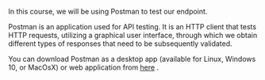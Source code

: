 In this course, we will be using Postman to test our endpoint.

Postman is an application used for API testing. It is an HTTP client that tests HTTP requests, utilizing a graphical user interface, through which we obtain different types of responses that need to be subsequently validated.

You can download Postman as a desktop app (available for Linux, Windows 10, or MacOsX) or web application from [here](https://www.postman.com/downloads/) . 

